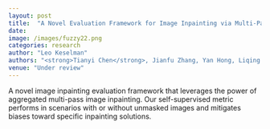 ```yaml
---
layout: post
title:  "A Novel Evaluation Framework for Image Inpainting via Multi-Pass Self-Consistency"
date:   
image: /images/fuzzy22.png
categories: research
author: "Leo Keselman"
authors: "<strong>Tianyi Chen</strong>, Jianfu Zhang, Yan Hong, Liqing Zhang"
venue: "Under review"
---
```

A novel image inpainting evaluation framework that leverages the power of aggregated multi-pass image inpainting. Our self-supervised metric performs in scenarios with or without unmasked images and mitigates biases toward specific inpainting solutions.
